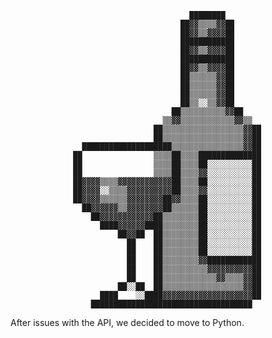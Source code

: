                                             ████████                        
                                          ██▓▓▒▒▒▒▓▓██                      
                                          ██▓▓▒▒▓▓▓▓██                      
                                          ████████████                      
                                          ██▓▓▒▒▓▓▓▓██                      
                                          ████████████                      
                                          ██▓▓▒▒▓▓▓▓██                      
                                          ██▒▒▒▒▒▒▓▓██                      
                                          ██▒▒▒▒▒▒▓▓██                      
                                          ██▒▒▒▒▒▒▓▓██                      
                                          ██▒▒░░▒▒▓▓██                      
                                        ██▒▒▒▒▒▒▒▒▒▒▓▓██                    
                                      ▒▒▓▓▒▒▒▒▒▒▒▒▒▒▒▒▓▓▒▒                  
                                    ██▒▒▒▒▒▒▒▒▒▒▒▒▒▒▒▒▒▒▓▓██                
                                    ██▒▒▒▒▒▒▒▒▒▒▒▒▒▒▒▒▒▒▓▓██                
                    ████████████████████▒▒▒▒▒▒▒▒▒▒▒▒▒▒▒▒▓▓██                
                  ██                ▒▒▒▒██▒▒▒▒██████████████                
                  ██                ▒▒▒▒██▒▒▒▒██░░░░░░░░░░██                
                  ██                ▒▒▒▒██▒▒▒▒▓▓░░░░░░░░░░██                
                  ██▓▓▓▓▒▒▒▒▓▓▓▓▓▓▓▓▓▓▓▓██▒▒▒▒██░░░░░░░░░░██                
                  ██▓▓▓▓░░▒▒▒▒▓▓▓▓▓▓▓▓▓▓██▒▒▒▒▓▓░░░░░░░░░░██                
                  ██▓▓▓▓▒▒▒▒▒▒▓▓▓▓▓▓▓▓██▓▓▒▒▒▒██░░░░░░░░░░██                
                    ██▓▓▓▓▓▓▒▒▓▓▓▓▓▓▓▓██▒▒▒▒▒▒██░░░░░░░░░░██                
                      ██▓▓▓▓▓▓▓▓▓▓▓▓██▒▒▒▒▒▒▒▒██░░░░░░░░░░██                
                        ████▓▓▓▓▓▓████▒▒▒▒▒▒▒▒██░░░░░░░░░░██                
                            ██▓▓██  ██▒▒▒▒▒▒▒▒██░░░░░░░░░░██                
                              ██    ██▒▒▒▒▒▒▒▒██░░░░░░░░░░██                
                              ██    ██▒▒▒▒▒▒▒▒██░░░░░░░░░░██                
                              ██    ██▒▒▒▒▒▒▒▒▓▓████████████                
                              ██    ██▒▒▒▒▒▒▒▒▒▒▓▓▓▓▓▓▓▓▓▓██                
                              ██    ██▒▒▒▒▒▒▒▒▒▒▒▒▓▓▒▒▒▒▓▓██                
                            ██░░██  ██▒▒▒▒▒▒▒▒▒▒▒▒▒▒▒▒▒▒▓▓██                
                        ████    ░░████▓▓▓▓▓▓▓▓▓▓▓▓▓▓▓▓▓▓▓▓██                
                      ████████████████████████████████████                    
After issues with the API, we decided to move to Python.

